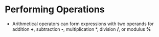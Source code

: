# Performing Operations
- Arithmetical operators can form expressions with two operands for addition **+**, subtraction **-**, multiplication *, division **/**, or modulus **%**
